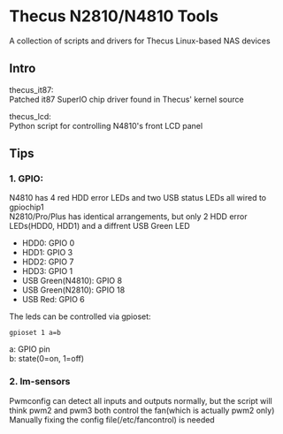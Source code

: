 # Thecus N2810/N4810 Tools
A collection of scripts and drivers for Thecus Linux-based NAS devices

## Intro
thecus_it87:  
Patched it87 SuperIO chip driver found in Thecus' kernel source  
  
thecus_lcd:  
Python script for controlling N4810's front LCD panel  
  
## Tips
### 1. GPIO:  
N4810 has 4 red HDD error LEDs and two USB status LEDs all wired to gpiochip1  
N2810/Pro/Plus has identical arrangements, but only 2 HDD error LEDs(HDD0, HDD1) and a diffrent USB Green LED
- HDD0: GPIO 0
- HDD1: GPIO 3
- HDD2: GPIO 7
- HDD3: GPIO 1
- USB Green(N4810): GPIO 8
- USB Green(N2810): GPIO 18
- USB Red: GPIO 6  

The leds can be controlled via gpioset:  
```
gpioset 1 a=b
```  
a: GPIO pin  
b: state(0=on, 1=off)  

### 2. lm-sensors  
Pwmconfig can detect all inputs and outputs normally, but the script will think pwm2 and pwm3 both control the fan(which is actually pwm2 only)  
Manually fixing the config file(/etc/fancontrol) is needed